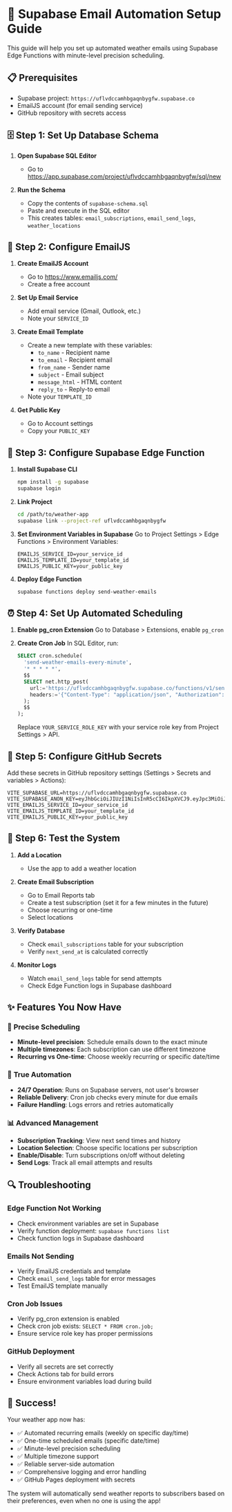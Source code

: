 # 🚀 Supabase Email Automation Setup Guide

This guide will help you set up automated weather emails using Supabase Edge Functions with minute-level precision scheduling.

## 📋 Prerequisites

- Supabase project: `https://uflvdccamhbgaqnbygfw.supabase.co`
- EmailJS account (for email sending service)
- GitHub repository with secrets access

## 🗄️ Step 1: Set Up Database Schema

1. **Open Supabase SQL Editor**
   - Go to https://app.supabase.com/project/uflvdccamhbgaqnbygfw/sql/new
   
2. **Run the Schema**
   - Copy the contents of `supabase-schema.sql`
   - Paste and execute in the SQL editor
   - This creates tables: `email_subscriptions`, `email_send_logs`, `weather_locations`

## 📧 Step 2: Configure EmailJS

1. **Create EmailJS Account**
   - Go to https://www.emailjs.com/
   - Create a free account

2. **Set Up Email Service**
   - Add email service (Gmail, Outlook, etc.)
   - Note your `SERVICE_ID`

3. **Create Email Template**
   - Create a new template with these variables:
     - `to_name` - Recipient name
     - `to_email` - Recipient email
     - `from_name` - Sender name
     - `subject` - Email subject
     - `message_html` - HTML content
     - `reply_to` - Reply-to email
   - Note your `TEMPLATE_ID`

4. **Get Public Key**
   - Go to Account settings
   - Copy your `PUBLIC_KEY`

## 🔧 Step 3: Configure Supabase Edge Function

1. **Install Supabase CLI**
   ```bash
   npm install -g supabase
   supabase login
   ```

2. **Link Project**
   ```bash
   cd /path/to/weather-app
   supabase link --project-ref uflvdccamhbgaqnbygfw
   ```

3. **Set Environment Variables in Supabase**
   Go to Project Settings > Edge Functions > Environment Variables:
   ```
   EMAILJS_SERVICE_ID=your_service_id
   EMAILJS_TEMPLATE_ID=your_template_id  
   EMAILJS_PUBLIC_KEY=your_public_key
   ```

4. **Deploy Edge Function**
   ```bash
   supabase functions deploy send-weather-emails
   ```

## ⏰ Step 4: Set Up Automated Scheduling

1. **Enable pg_cron Extension**
   Go to Database > Extensions, enable `pg_cron`

2. **Create Cron Job**
   In SQL Editor, run:
   ```sql
   SELECT cron.schedule(
     'send-weather-emails-every-minute',
     '* * * * *',
     $$
     SELECT net.http_post(
       url:='https://uflvdccamhbgaqnbygfw.supabase.co/functions/v1/send-weather-emails',
       headers:='{"Content-Type": "application/json", "Authorization": "Bearer YOUR_SERVICE_ROLE_KEY"}'::jsonb
     );
     $$
   );
   ```

   Replace `YOUR_SERVICE_ROLE_KEY` with your service role key from Project Settings > API.

## 🔐 Step 5: Configure GitHub Secrets

Add these secrets in GitHub repository settings (Settings > Secrets and variables > Actions):

```
VITE_SUPABASE_URL=https://uflvdccamhbgaqnbygfw.supabase.co
VITE_SUPABASE_ANON_KEY=eyJhbGciOiJIUzI1NiIsInR5cCI6IkpXVCJ9.eyJpc3MiOiJzdXBhYmFzZSIsInJlZiI6InVmbHZkY2NhbWhiZ2FxbmJ5Z2Z3Iiwicm9sZSI6ImFub24iLCJpYXQiOjE3NjEwODEyNjMsImV4cCI6MjA3NjY1NzI2M30.GkHxIZvHsijAgfCGdCHZgYu58pTUy8UGGhIpFwJKu4I
VITE_EMAILJS_SERVICE_ID=your_service_id
VITE_EMAILJS_TEMPLATE_ID=your_template_id
VITE_EMAILJS_PUBLIC_KEY=your_public_key
```

## 🧪 Step 6: Test the System

1. **Add a Location**
   - Use the app to add a weather location

2. **Create Email Subscription**
   - Go to Email Reports tab
   - Create a test subscription (set it for a few minutes in the future)
   - Choose recurring or one-time
   - Select locations

3. **Verify Database**
   - Check `email_subscriptions` table for your subscription
   - Verify `next_send_at` is calculated correctly

4. **Monitor Logs**
   - Watch `email_send_logs` table for send attempts
   - Check Edge Function logs in Supabase dashboard

## ✨ Features You Now Have

### 🎯 **Precise Scheduling**
- **Minute-level precision**: Schedule emails down to the exact minute
- **Multiple timezones**: Each subscription can use different timezone
- **Recurring vs One-time**: Choose weekly recurring or specific date/time

### 🤖 **True Automation**
- **24/7 Operation**: Runs on Supabase servers, not user's browser
- **Reliable Delivery**: Cron job checks every minute for due emails
- **Failure Handling**: Logs errors and retries automatically

### 📊 **Advanced Management**
- **Subscription Tracking**: View next send times and history
- **Location Selection**: Choose specific locations per subscription  
- **Enable/Disable**: Turn subscriptions on/off without deleting
- **Send Logs**: Track all email attempts and results

## 🔍 Troubleshooting

### **Edge Function Not Working**
- Check environment variables are set in Supabase
- Verify function deployment: `supabase functions list`
- Check function logs in Supabase dashboard

### **Emails Not Sending**
- Verify EmailJS credentials and template
- Check `email_send_logs` table for error messages
- Test EmailJS template manually

### **Cron Job Issues**
- Verify pg_cron extension is enabled
- Check cron job exists: `SELECT * FROM cron.job;`
- Ensure service role key has proper permissions

### **GitHub Deployment**
- Verify all secrets are set correctly
- Check Actions tab for build errors
- Ensure environment variables load during build

## 🎉 Success!

Your weather app now has:
- ✅ Automated recurring emails (weekly on specific day/time)
- ✅ One-time scheduled emails (specific date/time)  
- ✅ Minute-level precision scheduling
- ✅ Multiple timezone support
- ✅ Reliable server-side automation
- ✅ Comprehensive logging and error handling
- ✅ GitHub Pages deployment with secrets

The system will automatically send weather reports to subscribers based on their preferences, even when no one is using the app!